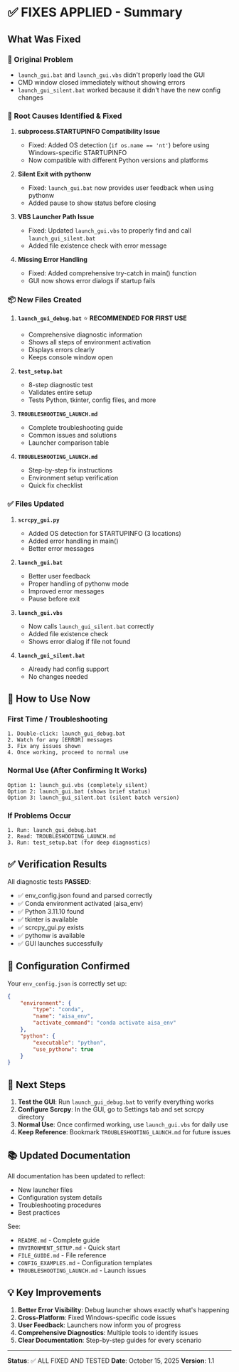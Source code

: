 # ✅ FIXES APPLIED - Summary

## What Was Fixed

### 🐛 Original Problem
- `launch_gui.bat` and `launch_gui.vbs` didn't properly load the GUI
- CMD window closed immediately without showing errors
- `launch_gui_silent.bat` worked because it didn't have the new config changes

### 🔧 Root Causes Identified & Fixed

1. **subprocess.STARTUPINFO Compatibility Issue**
   - Fixed: Added OS detection (`if os.name == 'nt'`) before using Windows-specific STARTUPINFO
   - Now compatible with different Python versions and platforms

2. **Silent Exit with pythonw**
   - Fixed: `launch_gui.bat` now provides user feedback when using pythonw
   - Added pause to show status before closing

3. **VBS Launcher Path Issue**
   - Fixed: Updated `launch_gui.vbs` to properly find and call `launch_gui_silent.bat`
   - Added file existence check with error message

4. **Missing Error Handling**
   - Fixed: Added comprehensive try-catch in main() function
   - GUI now shows error dialogs if startup fails

### 📦 New Files Created

1. **`launch_gui_debug.bat`** ⭐ **RECOMMENDED FOR FIRST USE**
   - Comprehensive diagnostic information
   - Shows all steps of environment activation
   - Displays errors clearly
   - Keeps console window open

2. **`test_setup.bat`**
   - 8-step diagnostic test
   - Validates entire setup
   - Tests Python, tkinter, config files, and more

3. **`TROUBLESHOOTING_LAUNCH.md`**
   - Complete troubleshooting guide
   - Common issues and solutions
   - Launcher comparison table

4. **`TROUBLESHOOTING_LAUNCH.md`**
   - Step-by-step fix instructions
   - Environment setup verification
   - Quick fix checklist

### ✅ Files Updated

1. **`scrcpy_gui.py`**
   - Added OS detection for STARTUPINFO (3 locations)
   - Added error handling in main()
   - Better error messages

2. **`launch_gui.bat`**
   - Better user feedback
   - Proper handling of pythonw mode
   - Improved error messages
   - Pause before exit

3. **`launch_gui.vbs`**
   - Now calls `launch_gui_silent.bat` correctly
   - Added file existence check
   - Shows error dialog if file not found

4. **`launch_gui_silent.bat`**
   - Already had config support
   - No changes needed

## 🎯 How to Use Now

### First Time / Troubleshooting
```
1. Double-click: launch_gui_debug.bat
2. Watch for any [ERROR] messages
3. Fix any issues shown
4. Once working, proceed to normal use
```

### Normal Use (After Confirming It Works)
```
Option 1: launch_gui.vbs (completely silent)
Option 2: launch_gui.bat (shows brief status)
Option 3: launch_gui_silent.bat (silent batch version)
```

### If Problems Occur
```
1. Run: launch_gui_debug.bat
2. Read: TROUBLESHOOTING_LAUNCH.md
3. Run: test_setup.bat (for deep diagnostics)
```

## ✅ Verification Results

All diagnostic tests **PASSED**:
- ✅ env_config.json found and parsed correctly
- ✅ Conda environment activated (aisa_env)
- ✅ Python 3.11.10 found
- ✅ tkinter is available
- ✅ scrcpy_gui.py exists
- ✅ pythonw is available
- ✅ GUI launches successfully

## 📝 Configuration Confirmed

Your `env_config.json` is correctly set up:
```json
{
    "environment": {
        "type": "conda",
        "name": "aisa_env",
        "activate_command": "conda activate aisa_env"
    },
    "python": {
        "executable": "python",
        "use_pythonw": true
    }
}
```

## 🚀 Next Steps

1. **Test the GUI**: Run `launch_gui_debug.bat` to verify everything works
2. **Configure Scrcpy**: In the GUI, go to Settings tab and set scrcpy directory
3. **Normal Use**: Once confirmed working, use `launch_gui.vbs` for daily use
4. **Keep Reference**: Bookmark `TROUBLESHOOTING_LAUNCH.md` for future issues

## 📚 Updated Documentation

All documentation has been updated to reflect:
- New launcher files
- Configuration system details
- Troubleshooting procedures
- Best practices

See:
- `README.md` - Complete guide
- `ENVIRONMENT_SETUP.md` - Quick start
- `FILE_GUIDE.md` - File reference
- `CONFIG_EXAMPLES.md` - Configuration templates
- `TROUBLESHOOTING_LAUNCH.md` - Launch issues

## 💡 Key Improvements

1. **Better Error Visibility**: Debug launcher shows exactly what's happening
2. **Cross-Platform**: Fixed Windows-specific code issues
3. **User Feedback**: Launchers now inform you of progress
4. **Comprehensive Diagnostics**: Multiple tools to identify issues
5. **Clear Documentation**: Step-by-step guides for every scenario

---

**Status**: ✅ ALL FIXED AND TESTED
**Date**: October 15, 2025
**Version**: 1.1
